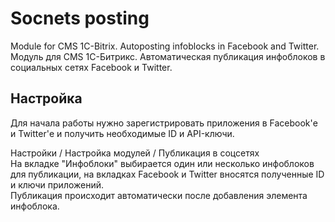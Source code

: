 # Socnets posting
Module for CMS 1C-Bitrix. Autoposting infoblocks in Facebook and Twitter.<br>
Модуль для CMS 1С-Битрикс. Автоматическая публикация инфоблоков в социальных сетях Facebook и Twitter.

## Настройка
Для начала работы нужно зарегистрировать приложения в Facebook'е и Twitter'е и получить необходимые ID и API-ключи.

Настройки / Настройка модулей / Публикация в соцсетях<br>
На вкладке "Инфоблоки" выбирается один или несколько инфоблоков для публикации, на вкладках Facebook и Twitter вносятся полученные ID и ключи приложений.<br>
Публикация происходит автоматически после добавления элемента инфоблока.
